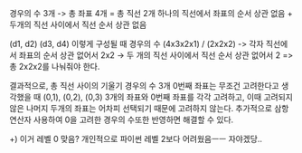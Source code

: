 경우의 수 3개
-> 총 좌표 4개 = 총 직선 2개
하나의 직선에서 좌표의 순서 상관 없음 + 두개의 직선 사이에서 직선 순서 상관 없음

(d1, d2) (d3, d4) 이렇게 구성될 때
경우의 수 (4x3x2x1) / (2x2x2) 
-> 각자 직선에서 좌표의 순서 상관 없어서 2x2
-> 두 개의 직선 사이에서 직선 순서 상관 없어서 2 
=> 총 2x2x2를 나눠줘야 한다. 

결과적으로, 총 직선 사이의 기울기 경우의 수 3개
0번째 좌표는 무조건 고려한다고 생각했을 때 (0,1), (0,2), (0,3) 3개의 좌표와 0번째 좌표를 각각 고려하고, 이때 고려되지 않은 나머지 두개의 좌표는 어차피 선택되기 때문에 고려하지 않는다.
추가적으로 삼항연산자 사용하여 0을 고려한 경우의 수또한 반영하면 해결할 수 있다.

+) 이거 레벨 0 맞음? 개인적으로 파이썬 레벨 2보다 어려웠음ㅡㅡ 자야겠당.. 
